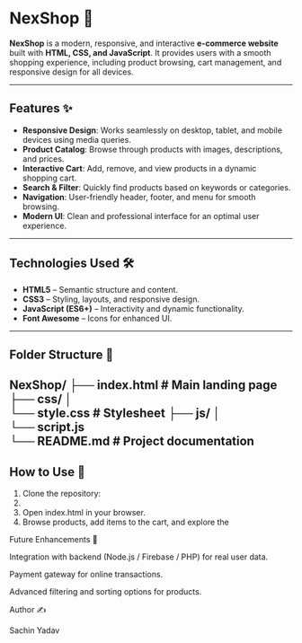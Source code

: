 # NexShop 🛒

**NexShop** is a modern, responsive, and interactive **e-commerce website** built with **HTML, CSS, and JavaScript**. It provides users with a smooth shopping experience, including product browsing, cart management, and responsive design for all devices.

---

## Features ✨

- **Responsive Design**: Works seamlessly on desktop, tablet, and mobile devices using media queries.  
- **Product Catalog**: Browse through products with images, descriptions, and prices.  
- **Interactive Cart**: Add, remove, and view products in a dynamic shopping cart.  
- **Search & Filter**: Quickly find products based on keywords or categories.  
- **Navigation**: User-friendly header, footer, and menu for smooth browsing.  
- **Modern UI**: Clean and professional interface for an optimal user experience.  

---

## Technologies Used 🛠️

- **HTML5** – Semantic structure and content.  
- **CSS3** – Styling, layouts, and responsive design.  
- **JavaScript (ES6+)** – Interactivity and dynamic functionality.  
- **Font Awesome** – Icons for enhanced UI.  

---

## Folder Structure 📂
NexShop/ 
├── index.html    # Main landing page 
├── css/ 
│   
└── style.css       # Stylesheet 
├── js/ 
│   
└── script.js       
└── README.md           # Project documentation
---

## How to Use 🚀

1. Clone the repository:
2. 
3. Open index.html in your browser.
4. Browse products, add items to the cart, and explore the 

Future Enhancements 🔧

Integration with backend (Node.js / Firebase / PHP) for real user data.

Payment gateway for online transactions.

Advanced filtering and sorting options for products.

Author ✍️

Sachin Yadav
